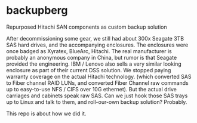 # backupberg
Repurposed Hitachi SAN components as custom backup solution

After decommissioning some gear, we still had about 300x Seagate 3TB SAS hard drives, and the accompanying enclosures. 
The enclosures were once badged as Xyratex, BlueArc, Hitachi. 
The real manufacturer is probably an anonymous company in China, but rumor is that Seagate provided the engineering.
IBM / Lenovo also sells a very similar looking enclosure as part of their current DSS solution.
We stopped paying warranty coverage on the actual Hitachi technology. (which converted SAS to Fiber channel RAID LUNs, and converted Fiber Channel raw commands up to easy-to-use NFS / CIFS over 10G ethernet).
But the actual drive carriages and cabinets speak raw SAS.
Can we just hook those SAS trays up to Linux and talk to them, and roll-our-own backup solution?
Probably.

This repo is about how we did it.
